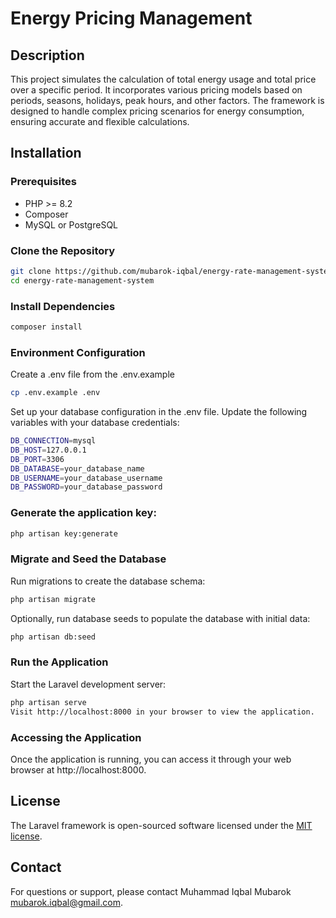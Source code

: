 # Energy Pricing Management

## Description

This project simulates the calculation of total energy usage and total price over a specific period. It incorporates various pricing models based on periods, seasons, holidays, peak hours, and other factors. The framework is designed to handle complex pricing scenarios for energy consumption, ensuring accurate and flexible calculations.

## Installation

### Prerequisites

- PHP >= 8.2
- Composer
- MySQL or PostgreSQL

### Clone the Repository

```bash
git clone https://github.com/mubarok-iqbal/energy-rate-management-system.git
cd energy-rate-management-system
```

### Install Dependencies

```bash
composer install
```

### Environment Configuration

Create a .env file from the .env.example

```bash
cp .env.example .env
```

Set up your database configuration in the .env file. Update the following variables with your database credentials:

```bash
DB_CONNECTION=mysql
DB_HOST=127.0.0.1
DB_PORT=3306
DB_DATABASE=your_database_name
DB_USERNAME=your_database_username
DB_PASSWORD=your_database_password
```

### Generate the application key:

```bash
php artisan key:generate
```

### Migrate and Seed the Database

Run migrations to create the database schema:

```bash
php artisan migrate
```

Optionally, run database seeds to populate the database with initial data:

```bash
php artisan db:seed
```

### Run the Application

Start the Laravel development server:

```bash
php artisan serve
Visit http://localhost:8000 in your browser to view the application.
```


### Accessing the Application

Once the application is running, you can access it through your web browser at http://localhost:8000.


## License

The Laravel framework is open-sourced software licensed under the [MIT license](https://opensource.org/licenses/MIT).


## Contact
For questions or support, please contact Muhammad Iqbal Mubarok [mubarok.iqbal@gmail.com](mailto:mubarok.iqbal@gmail.com).


